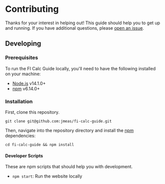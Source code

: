# Contributing

Thanks for your interest in helping out! This guide should help you to get up
and running. If you have additional questions, please
[open an issue](https://github.com/jamesplease/fi-calc-guide/issues/new).

## Developing

### Prerequisites

To run the FI Calc Guide locally, you'll need to have the following installed on
your machine:

- [Node.js](https://nodejs.org/en/) v14.1.0+
- [npm](https://www.npmjs.com) v6.14.0+

### Installation

First, clone this repository.

```
git clone git@github.com:jmeas/fi-calc-guide.git
```

Then, navigate into the repository directory and install the
[npm](https://www.npmjs.com/) dependencies:

```
cd fi-calc-guide && npm install
```

#### Developer Scripts

These are npm scripts that should help you with development.

- `npm start`: Run the website locally
